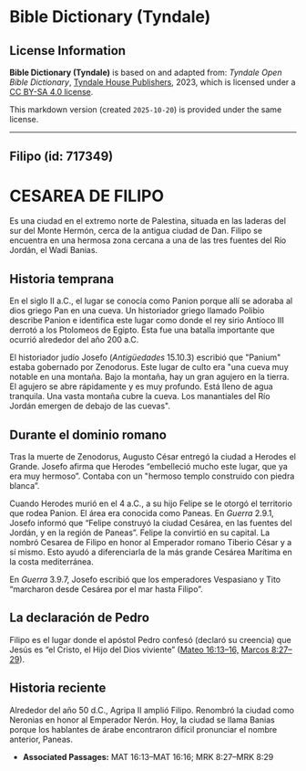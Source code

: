 # Bible Dictionary (Tyndale)

## License Information

**Bible Dictionary (Tyndale)** is based on and adapted from: _Tyndale Open Bible Dictionary_, [Tyndale House Publishers](https://tyndaleopenresources.com/), 2023, which is licensed under a [CC BY-SA 4.0 license](https://creativecommons.org/licenses/by-sa/4.0/legalcode.en).

This markdown version (created `2025-10-20`) is provided under the same license.



--------------------------------

## Filipo (id: 717349)

CESAREA DE FILIPO
=================

Es una ciudad en el extremo norte de Palestina, situada en las laderas del sur del Monte Hermón, cerca de la antigua ciudad de Dan. Filipo se encuentra en una hermosa zona cercana a una de las tres fuentes del Río Jordán, el Wadi Banias.

Historia temprana
-----------------

En el siglo II a.C., el lugar se conocía como Panion porque allí se adoraba al dios griego Pan en una cueva. Un historiador griego llamado Polibio describe Panion e identifica este lugar como donde el rey sirio Antíoco III derrotó a los Ptolomeos de Egipto. Esta fue una batalla importante que ocurrió alrededor del año 200 a.C.

El historiador judío Josefo (*Antigüedades* 15\.10\.3\) escribió que "Panium" estaba gobernado por Zenodorus. Este lugar de culto era "una cueva muy notable en una montaña. Bajo la montaña, hay un gran agujero en la tierra. El agujero se abre rápidamente y es muy profundo. Está lleno de agua tranquila. Una vasta montaña cubre la cueva. Los manantiales del Río Jordán emergen de debajo de las cuevas".

Durante el dominio romano
-------------------------

Tras la muerte de Zenodorus, Augusto César entregó la ciudad a Herodes el Grande. Josefo afirma que Herodes “embelleció mucho este lugar, que ya era muy hermoso”. Contaba con un "hermoso templo construido con piedra blanca”.

Cuando Herodes murió en el 4 a.C., a su hijo Felipe se le otorgó el territorio que rodea Panion. El área era conocida como Paneas. En *Guerra* 2\.9\.1, Josefo informó que “Felipe construyó la ciudad Cesárea, en las fuentes del Jordán, y en la región de Paneas”. Felipe la convirtió en su capital. La nombró Cesarea de Filipo en honor al Emperador romano Tiberio César y a sí mismo. Esto ayudó a diferenciarla de la más grande Cesárea Marítima en la costa mediterránea.

En *Guerra* 3\.9\.7, Josefo escribió que los emperadores Vespasiano y Tito “marcharon desde Cesárea por el mar hasta Filipo”.

La declaración de Pedro
-----------------------

Filipo es el lugar donde el apóstol Pedro confesó (declaró su creencia) que Jesús es “el Cristo, el Hijo del Dios viviente” ([Mateo 16:13–16,](https://ref.ly/Matt16:13-Matt16:16) [Marcos 8:27–29](https://ref.ly/Mark8:27-Mark8:29)).

Historia reciente
-----------------

Alrededor del año 50 d.C., Agripa II amplió Filipo. Renombró la ciudad como Neronias en honor al Emperador Nerón. Hoy, la ciudad se llama Banias porque los hablantes de árabe encontraron difícil pronunciar el nombre anterior, Paneas.

* **Associated Passages:** MAT 16:13–MAT 16:16; MRK 8:27–MRK 8:29

